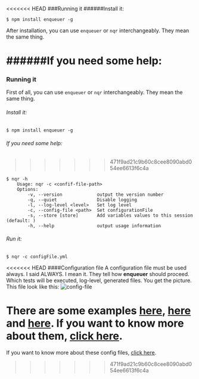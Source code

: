 <<<<<<< HEAD
###Running it
######Install it:
    
    $ npm install enqueuer -g

After installation, you can use ```enqueuer``` or ```nqr``` interchangeably. They mean the same thing.

######If you need some help:
=======
### Running it
First of all, you can use ```enqueuer``` or ```nqr``` interchangeably. They mean the same thing.

###### Install it:
    
    $ npm install enqueuer -g

###### If you need some help:
>>>>>>> 471f9ad21c9b60c8cee8090abd054ee6613f6c4a

    $ nqr -h
        Usage: nqr -c <confif-file-path>
        Options:
            -v, --version             output the version number
            -q, --quiet               Disable logging
            -l, --log-level <level>   Set log level
            -c, --config-file <path>  Set configurationFile
            -s, --store [store]       Add variables values to this session (default: )
            -h, --help                output usage information

###### Run it:

    $ nqr -c configFile.yml

<<<<<<< HEAD
####Configuration file
A configuration file must be used always. I said ALWAYS. I mean it.
They tell how **enqueuer** should proceed. Which tests will be executed, log-level, generated files.
You get the picture.
This file look like this: ![config-file](https://github.com/lopidio/enqueuer/blob/develop/docs/images/readme-config.png "config-file.yml")

There are some examples
[here](https://github.com/lopidio/enqueuer/blob/develop/enqueuer.yml),
[here](https://github.com/lopidio/enqueuer/blob/develop/src/inceptionTest/beingTested.yml ) and
[here](https://github.com/lopidio/enqueuer/blob/develop/src/inceptionTest/tester.yml).
If you want to know more about them, [click here](https://github.com/lopidio/enqueuer/blob/develop/docs/instructions/config-file.yml "config file description").
=======
If you want to know more about these config files, [click here](https://github.com/lopidio/enqueuer/blob/develop/docs/instructions/config "config file descriptions").
>>>>>>> 471f9ad21c9b60c8cee8090abd054ee6613f6c4a
